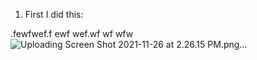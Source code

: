 1) First I did this:

.fewfwef.f
ewf
wef.wf
wf
wfw
![Uploading Screen Shot 2021-11-26 at 2.26.15 PM.png…]()
